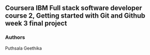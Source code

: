 ## Coursera IBM Full stack software developer course 2, Getting started with Git and Github week 3 final project

### Authors
Puthsala Geethika 
